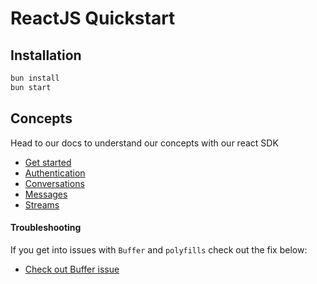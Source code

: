 # ReactJS Quickstart

## Installation

```bash
bun install
bun start
```

## Concepts

Head to our docs to understand our concepts with our react SDK

- [Get started](https://xmtp.org/docs/build/get-started)
- [Authentication](https://xmtp.org/docs/build/authentication)
- [Conversations](https://xmtp.org/docs/build/conversations)
- [Messages](https://xmtp.org/docs/build/messages/)
- [Streams](https://xmtp.org/docs/build/streams/)

#### Troubleshooting

If you get into issues with `Buffer` and `polyfills` check out the fix below:

- [Check out Buffer issue](https://github.com/xmtp/xmtp-js/issues/487)
